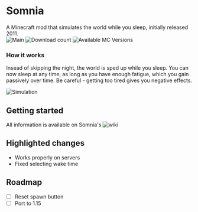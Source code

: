 # Somnia
A Minecraft mod that simulates the world while you sleep, initially released 2011.  
![Main](https://github.com/Su5eD/Somnia/workflows/Main/badge.svg)
![Download count](http://cf.way2muchnoise.eu/full_400796_downloads.svg)
![Available MC Versions](http://cf.way2muchnoise.eu/versions/400796.svg)
### How it works
Insead of skipping the night, the world is sped up while you sleep.
You can now sleep at any time, as long as you have enough fatigue, which you gain passively over time. 
Be careful - getting too tired gives you negative effects.

![Simulation](src/main/resources/assets/somnia/wiki/simulation.gif)

## Getting started
All information is available on Somnia's ![wiki](https://github.com/Su5eD/Somnia/wiki)

## Highlighted changes
- Works properly on servers
- Fixed selecting wake time

## Roadmap

- [ ] Reset spawn button
- [ ] Port to 1.15

